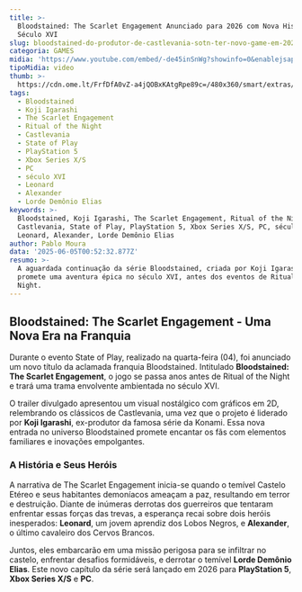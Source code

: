```yaml
---
title: >-
  Bloodstained: The Scarlet Engagement Anunciado para 2026 com Nova História no
  Século XVI
slug: bloodstained-do-produtor-de-castlevania-sotn-ter-novo-game-em-2026
categoria: GAMES
midia: 'https://www.youtube.com/embed/-de45inSnWg?showinfo=0&enablejsapi=1'
tipoMidia: video
thumb: >-
  https://cdn.ome.lt/FrfDfA0vZ-a4jQOBxKAtgRpe89c=/480x360/smart/extras/conteudos/sem_titulo64.png
tags:
  - Bloodstained
  - Koji Igarashi
  - The Scarlet Engagement
  - Ritual of the Night
  - Castlevania
  - State of Play
  - PlayStation 5
  - Xbox Series X/S
  - PC
  - século XVI
  - Leonard
  - Alexander
  - Lorde Demônio Elias
keywords: >-
  Bloodstained, Koji Igarashi, The Scarlet Engagement, Ritual of the Night,
  Castlevania, State of Play, PlayStation 5, Xbox Series X/S, PC, século XVI,
  Leonard, Alexander, Lorde Demônio Elias
author: Pablo Moura
data: '2025-06-05T00:52:32.877Z'
resumo: >-
  A aguardada continuação da série Bloodstained, criada por Koji Igarashi,
  promete uma aventura épica no século XVI, antes dos eventos de Ritual of the
  Night.
---
```


## Bloodstained: The Scarlet Engagement - Uma Nova Era na Franquia

Durante o evento State of Play, realizado na quarta-feira (04), foi anunciado um novo título da aclamada franquia Bloodstained. Intitulado **Bloodstained: The Scarlet Engagement**, o jogo se passa anos antes de Ritual of the Night e trará uma trama envolvente ambientada no século XVI.

O trailer divulgado apresentou um visual nostálgico com gráficos em 2D, relembrando os clássicos de Castlevania, uma vez que o projeto é liderado por **Koji Igarashi**, ex-produtor da famosa série da Konami. Essa nova entrada no universo Bloodstained promete encantar os fãs com elementos familiares e inovações empolgantes.

### A História e Seus Heróis

A narrativa de The Scarlet Engagement inicia-se quando o temível Castelo Etéreo e seus habitantes demoníacos ameaçam a paz, resultando em terror e destruição. Diante de inúmeras derrotas dos guerreiros que tentaram enfrentar essas forças das trevas, a esperança recai sobre dois heróis inesperados: **Leonard**, um jovem aprendiz dos Lobos Negros, e **Alexander**, o último cavaleiro dos Cervos Brancos.

Juntos, eles embarcarão em uma missão perigosa para se infiltrar no castelo, enfrentar desafios formidáveis, e derrotar o temível **Lorde Demônio Elias**. Este novo capítulo da série será lançado em 2026 para **PlayStation 5**, **Xbox Series X/S** e **PC**.

